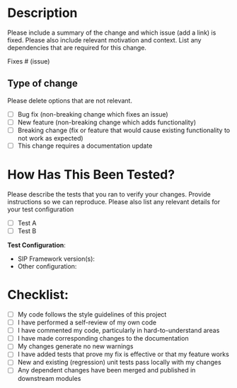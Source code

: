 # Description

Please include a summary of the change and which issue (add a link) is fixed. Please also include relevant motivation and context. List any dependencies that are required for this change.

Fixes # (issue)

## Type of change

Please delete options that are not relevant.
- [ ] Bug fix (non-breaking change which fixes an issue)
- [ ] New feature (non-breaking change which adds functionality)
- [ ] Breaking change (fix or feature that would cause existing functionality to not work as expected)
- [ ] This change requires a documentation update

# How Has This Been Tested?

Please describe the tests that you ran to verify your changes. Provide instructions so we can reproduce. Please also list any relevant details for your test configuration
- [ ] Test A
- [ ] Test B

**Test Configuration**:
* SIP Framework version(s):
* Other configuration:

# Checklist:
- [ ] My code follows the style guidelines of this project
- [ ] I have performed a self-review of my own code
- [ ] I have commented my code, particularly in hard-to-understand areas
- [ ] I have made corresponding changes to the documentation
- [ ] My changes generate no new warnings
- [ ] I have added tests that prove my fix is effective or that my feature works
- [ ] New and existing (regression) unit tests pass locally with my changes
- [ ] Any dependent changes have been merged and published in downstream modules

